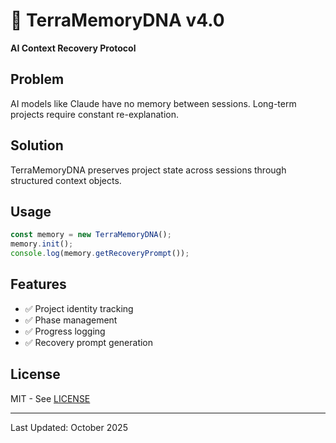 # 🧠 TerraMemoryDNA v4.0

**AI Context Recovery Protocol**

## Problem

AI models like Claude have no memory between sessions. Long-term projects require constant re-explanation.

## Solution

TerraMemoryDNA preserves project state across sessions through structured context objects.

## Usage

```javascript
const memory = new TerraMemoryDNA();
memory.init();
console.log(memory.getRecoveryPrompt());
```

## Features

- ✅ Project identity tracking
- ✅ Phase management
- ✅ Progress logging
- ✅ Recovery prompt generation

## License

MIT - See [LICENSE](../../LICENSE)

---

Last Updated: October 2025
